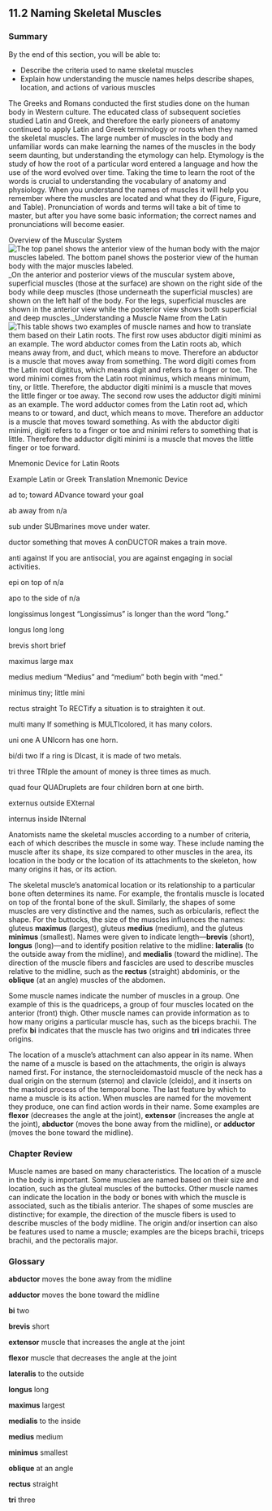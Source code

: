 ##  11.2 Naming Skeletal Muscles 

### Summary

By the end of this section, you will be able to: 

  - Describe the criteria used to name skeletal muscles
  - Explain how understanding the muscle names helps describe shapes, location, and actions of various muscles

The Greeks and Romans conducted the first studies done on the human body in Western culture. The educated class of subsequent societies studied Latin and Greek, and therefore the early pioneers of anatomy continued to apply Latin and Greek terminology or roots when they named the skeletal muscles. The large number of muscles in the body and unfamiliar words can make learning the names of the muscles in the body seem daunting, but understanding the etymology can help. Etymology is the study of how the root of a particular word entered a language and how the use of the word evolved over time. Taking the time to learn the root of the words is crucial to understanding the vocabulary of anatomy and physiology. When you understand the names of muscles it will help you remember where the muscles are located and what they do (Figure, Figure, and Table). Pronunciation of words and terms will take a bit of time to master, but after you have some basic information; the correct names and pronunciations will become easier.

Overview of the Muscular System ![The top panel shows the anterior view of the human body with the major muscles labeled. The bottom panel shows the posterior view of the human body with the major muscles labeled.][1] _On the anterior and posterior views of the muscular system above, superficial muscles (those at the surface) are shown on the right side of the body while deep muscles (those underneath the superficial muscles) are shown on the left half of the body. For the legs, superficial muscles are shown in the anterior view while the posterior view shows both superficial and deep muscles._Understanding a Muscle Name from the Latin ![This table shows two examples of muscle names and how to translate them based on their Latin roots. The first row uses abductor digiti minimi as an example. The word abductor comes from the Latin roots ab, which means away from, and duct, which means to move. Therefore an abductor is a muscle that moves away from something. The word digiti comes from the Latin root digititus, which means digit and refers to a finger or toe. The word minimi comes from the Latin root minimus, which means minimum, tiny, or little. Therefore, the abductor digiti minimi is a muscle that moves the little finger or toe away. The second row uses the adductor digiti minimi as an example. The word adductor comes from the Latin root ad, which means to or toward, and duct, which means to move. Therefore an adductor is a muscle that moves toward something. As with the abductor digiti minimi, digiti refers to a finger or toe and minimi refers to something that is little. Therefore the adductor digiti minimi is a muscle that moves the little finger or toe forward.][2]

Mnemonic Device for Latin Roots

Example Latin or Greek Translation Mnemonic Device

ad
to; toward
ADvance toward your goal

ab
away from
n/a

sub
under
SUBmarines move under water.

ductor
something that moves
A conDUCTOR makes a train move.

anti
against
If you are antisocial, you are against engaging in social activities.

epi
on top of
n/a

apo
to the side of
n/a

longissimus
longest
“Longissimus” is longer than the word “long.”

longus
long
long

brevis
short 
brief

maximus
large
max

medius
medium 
“Medius” and “medium” both begin with “med.”

minimus
tiny; little
mini

rectus
straight
To RECTify a situation is to straighten it out.

multi
many
If something is MULTIcolored, it has many colors.

uni
one
A UNIcorn has one horn.

bi/di
two 
If a ring is DIcast, it is made of two metals.

tri
three
TRIple the amount of money is three times as much.

quad
four
QUADruplets are four children born at one birth.

externus
outside
EXternal

internus
inside
INternal

Anatomists name the skeletal muscles according to a number of criteria, each of which describes the muscle in some way. These include naming the muscle after its shape, its size compared to other muscles in the area, its location in the body or the location of its attachments to the skeleton, how many origins it has, or its action.

The skeletal muscle’s anatomical location or its relationship to a particular bone often determines its name. For example, the frontalis muscle is located on top of the frontal bone of the skull. Similarly, the shapes of some muscles are very distinctive and the names, such as orbicularis, reflect the shape. For the buttocks, the size of the muscles influences the names: gluteus **maximus** (largest), gluteus **medius** (medium), and the gluteus **minimus** (smallest). Names were given to indicate length—**brevis** (short), **longus** (long)—and to identify position relative to the midline: **lateralis** (to the outside away from the midline), and **medialis** (toward the midline). The direction of the muscle fibers and fascicles are used to describe muscles relative to the midline, such as the **rectus** (straight) abdominis, or the **oblique** (at an angle) muscles of the abdomen.

Some muscle names indicate the number of muscles in a group. One example of this is the quadriceps, a group of four muscles located on the anterior (front) thigh. Other muscle names can provide information as to how many origins a particular muscle has, such as the biceps brachii. The prefix **bi** indicates that the muscle has two origins and **tri** indicates three origins.

The location of a muscle’s attachment can also appear in its name. When the name of a muscle is based on the attachments, the origin is always named first. For instance, the sternocleidomastoid muscle of the neck has a dual origin on the sternum (sterno) and clavicle (cleido), and it inserts on the mastoid process of the temporal bone. The last feature by which to name a muscle is its action. When muscles are named for the movement they produce, one can find action words in their name. Some examples are **flexor** (decreases the angle at the joint), **extensor** (increases the angle at the joint), **abductor** (moves the bone away from the midline), or **adductor** (moves the bone toward the midline).

### Chapter Review

Muscle names are based on many characteristics. The location of a muscle in the body is important. Some muscles are named based on their size and location, such as the gluteal muscles of the buttocks. Other muscle names can indicate the location in the body or bones with which the muscle is associated, such as the tibialis anterior. The shapes of some muscles are distinctive; for example, the direction of the muscle fibers is used to describe muscles of the body midline. The origin and/or insertion can also be features used to name a muscle; examples are the biceps brachii, triceps brachii, and the pectoralis major.

### Glossary

**abductor** moves the bone away from the midline

**adductor** moves the bone toward the midline

**bi** two

**brevis** short

**extensor** muscle that increases the angle at the joint

**flexor** muscle that decreases the angle at the joint

**lateralis** to the outside

**longus** long

**maximus** largest

**medialis** to the inside

**medius** medium

**minimus** smallest

**oblique** at an angle

**rectus** straight

**tri** three

   [1]: https://cnx.org/resources/8a3b1231f319214a74cffda6b70ff2c166e55a81/1105_Anterior_and_Posterior_Views_of_Muscles.jpg
   [2]: https://cnx.org/resources/51ea6cf993e82402d91fba55be61fd71fc7a9493/1126_Understand_A_Muscle_from_the_Latin.jpg

